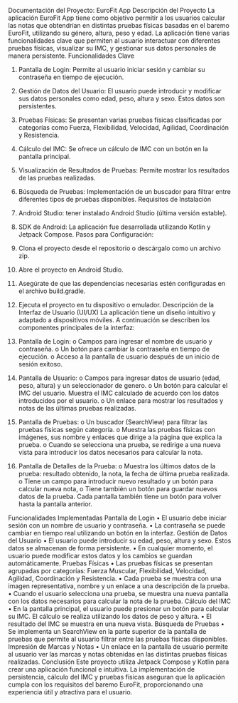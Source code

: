 Documentación del Proyecto: EuroFit App
Descripción del Proyecto
La aplicación EuroFit App tiene como objetivo permitir a los usuarios calcular las notas que obtendrían en distintas pruebas físicas basadas en el baremo EuroFit, utilizando su género, altura, peso y edad. La aplicación tiene varias funcionalidades clave que permiten al usuario interactuar con diferentes pruebas físicas, visualizar su IMC, y gestionar sus datos personales de manera persistente.
Funcionalidades Clave
1.	Pantalla de Login: Permite al usuario iniciar sesión y cambiar su contraseña en tiempo de ejecución.
2.	Gestión de Datos del Usuario: El usuario puede introducir y modificar sus datos personales como edad, peso, altura y sexo. Estos datos son persistentes.
3.	Pruebas Físicas: Se presentan varias pruebas físicas clasificadas por categorías como Fuerza, Flexibilidad, Velocidad, Agilidad, Coordinación y Resistencia.
4.	Cálculo del IMC: Se ofrece un cálculo de IMC con un botón en la pantalla principal.
5.	Visualización de Resultados de Pruebas: Permite mostrar los resultados de las pruebas realizadas.
6.	Búsqueda de Pruebas: Implementación de un buscador para filtrar entre diferentes tipos de pruebas disponibles.
Requisitos de Instalación
1.	Android Studio: tener instalado Android Studio (última versión estable).
2.	SDK de Android: La aplicación fue desarrollada utilizando Kotlin y Jetpack Compose.
Pasos para Configuración:
1.	Clona el proyecto desde el repositorio o descárgalo como un archivo zip.
2.	Abre el proyecto en Android Studio.
3.	Asegúrate de que las dependencias necesarias estén configuradas en el archivo build.gradle.
4.	Ejecuta el proyecto en tu dispositivo o emulador.
Descripción de la Interfaz de Usuario (UI/UX)
La aplicación tiene un diseño intuitivo y adaptado a dispositivos móviles. A continuación se describen los componentes principales de la interfaz:
1.	Pantalla de Login:
o	Campos para ingresar el nombre de usuario y contraseña.
o	Un botón para cambiar la contraseña en tiempo de ejecución.
o	Acceso a la pantalla de usuario después de un inicio de sesión exitoso.

2.	Pantalla de Usuario:
o	Campos para ingresar datos de usuario (edad, peso, altura) y un seleccionador de genero.
o	Un botón para calcular el IMC del usuario. Muestra el IMC calculado de acuerdo con los datos introducidos por el usuario.
o	Un enlace para mostrar los resultados y notas de las últimas pruebas realizadas.

3.	Pantalla de Pruebas:
o	Un buscador (SearchView) para filtrar las pruebas físicas según categoría.
o	Muestra las pruebas físicas con imágenes, sus nombre y enlaces que dirige a la página que explica la prueba.
o	Cuando se selecciona una prueba, se redirige a una nueva vista para introducir los datos necesarios para calcular la nota.

4.	Pantalla de Detalles de la Prueba:
o	Muestra los últimos datos de la prueba: resultado obtenido, la nota, la fecha de última prueba realizada.
o	Tiene un campo para introducir nuevo resultado y un botón para calcular nueva nota,
o	Tiene también un botón para guardar nuevos datos de la prueba.
Cada pantalla también tiene un botón  para volver hasta la pantalla anterior.

Funcionalidades Implementadas
Pantalla de Login
•	El usuario debe iniciar sesión con un nombre de usuario y contraseña.
•	La contraseña se puede cambiar en tiempo real utilizando un botón en la interfaz.
Gestión de Datos del Usuario
•	El usuario puede introducir su edad, peso, altura y sexo. Estos datos se almacenan de forma persistente.
•	En cualquier momento, el usuario puede modificar estos datos y los cambios se guardan automáticamente.
Pruebas Físicas
•	Las pruebas físicas se presentan agrupadas por categorías: Fuerza Muscular, Flexibilidad, Velocidad, Agilidad, Coordinación y Resistencia.
•	Cada prueba se muestra con una imagen representativa, nombre y un enlace a una descripción de la prueba.
•	Cuando el usuario selecciona una prueba, se muestra una nueva pantalla con los datos necesarios para calcular la nota de la prueba.
Cálculo del IMC
•	En la pantalla principal, el usuario puede presionar un botón para calcular su IMC. El cálculo se realiza utilizando los datos de peso y altura.
•	El resultado del IMC se muestra en una nueva vista.
Búsqueda de Pruebas
•	Se implementa un SearchView en la parte superior de la pantalla de pruebas que permite al usuario filtrar entre las pruebas físicas disponibles.
Impresión de Marcas y Notas
•	Un enlace en la pantalla de usuario permite al usuario ver las marcas y notas obtenidas en las distintas pruebas físicas realizadas.
Conclusión
Este proyecto utiliza Jetpack Compose y Kotlin para crear una aplicación funcional e intuitiva. La implementación de persistencia, cálculo del IMC y pruebas físicas aseguran que la aplicación cumpla con los requisitos del baremo EuroFit, proporcionando una experiencia útil y atractiva para el usuario.

